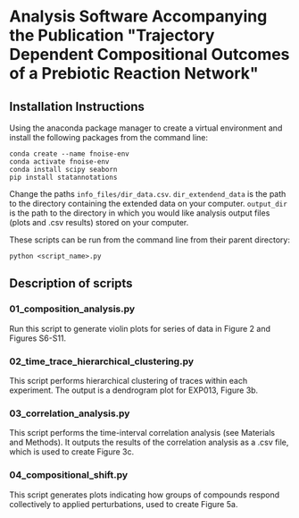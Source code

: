 # Analysis Software Accompanying the Publication "Trajectory Dependent Compositional Outcomes of a Prebiotic Reaction Network"

## Installation Instructions

Using the anaconda package manager to create a virtual environment and install
the following packages from the command line:

```
conda create --name fnoise-env
conda activate fnoise-env
conda install scipy seaborn
pip install statannotations
```

Change the paths `info_files/dir_data.csv`. `dir_extendend_data` is the path to
the directory containing the extended data on your computer. `output_dir` is
the path to the directory in which you would like analysis output files (plots
and .csv results) stored on your computer.

These scripts can be run from the command line from their parent directory:

```
python <script_name>.py
```

## Description of scripts

### 01_composition_analysis.py

Run this script to generate violin plots for series of data in Figure 2 and
Figures S6-S11.

### 02_time_trace_hierarchical_clustering.py

This script performs hierarchical clustering of traces within each experiment.
The output is a dendrogram plot for EXP013, Figure 3b.

### 03_correlation_analysis.py

This script performs the time-interval correlation analysis (see Materials and
Methods). It outputs the results of the correlation analysis as a .csv file,
which is used to create Figure 3c.

### 04_compositional_shift.py

This script generates plots indicating how groups of compounds respond
collectively to applied perturbations, used to create Figure 5a.

